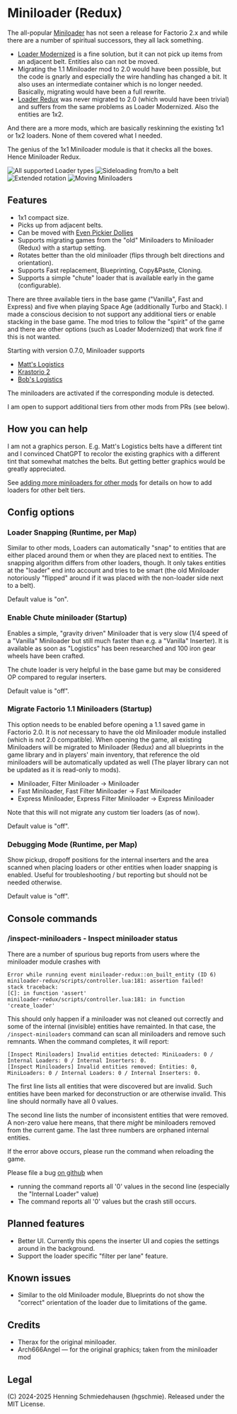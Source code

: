 # Miniloader (Redux)

The all-popular [Miniloader](https://mods.factorio.com/mod/miniloader) has not seen a release for Factorio 2.x and while there are a number of spiritual successors, they all lack something.

- [Loader Modernized](https://mods.factorio.com/mod/loaders-modernized) is a fine solution, but it can not pick up items from an adjacent belt. Entities also can not be moved.
- Migrating the 1.1 Miniloader mod to 2.0 would have been possible, but the code is gnarly and especially the wire handling has changed a bit. It also uses an intermediate container which is no longer needed. Basically, migrating would have been a full rewrite.
- [Loader Redux](https://mods.factorio.com/mod/LoaderRedux) was never migrated to 2.0 (which would have been trivial) and suffers from the same problems as Loader Modernized. Also the entities are 1x2.

And there are a more mods, which are basically reskinning the existing 1x1 or 1x2 loaders. None of them covered what I needed.

The genius of the 1x1 Miniloader module is that it checks all the boxes. Hence Miniloader Redux.

![All supported Loader types](https://raw.githubusercontent.com/hgschmie/factorio-miniloader-redux/refs/heads/main/portal/all_belts.gif)
![Sideloading from/to a belt](https://raw.githubusercontent.com/hgschmie/factorio-miniloader-redux/refs/heads/main/portal/sideloading.gif)
![Extended rotation](https://raw.githubusercontent.com/hgschmie/factorio-miniloader-redux/refs/heads/main/portal/extended_rotation.gif)
![Moving Miniloaders](https://raw.githubusercontent.com/hgschmie/factorio-miniloader-redux/refs/heads/main/portal/picker-dollies.gif)

## Features

- 1x1 compact size.
- Picks up from adjacent belts.
- Can be moved with [Even Pickier Dollies](https://mods.factorio.com/mod/even-pickier-dollies)
- Supports migrating games from the "old" Miniloaders to Miniloader (Redux) with a startup setting.
- Rotates better than the old miniloader (flips through belt directions and orientation).
- Supports Fast replacement, Blueprinting, Copy&Paste, Cloning.
- Supports a simple "chute" loader that is available early in the game (configurable).

There are three available tiers in the base game ("Vanilla", Fast and Express) and five when playing Space Age (additionally Turbo and Stack). I made a conscious decision to not support any additional tiers or enable stacking in the base game. The mod tries to follow the "spirit" of the game and there are other options (such as Loader Modernized) that work fine if this is not wanted.

Starting with version 0.7.0, Miniloader supports

- [Matt's Logistics](https://mods.factorio.com/mod/matts-logistics)
- [Krastorio 2](https://mods.factorio.com/mod/Krastorio2)
- [Bob's Logistics](https://mods.factorio.com/mod/boblogistics)

The miniloaders are activated if the corresponding module is detected.

I am open to support additional tiers from other mods from PRs (see below).

## How you can help

I am not a graphics person. E.g. Matt's Logistics belts have a different tint and I convinced ChatGPT to recolor the existing graphics with a different tint that somewhat matches the belts. But getting better graphics would be greatly appreciated.

See [adding more miniloaders for other mods](https://github.com/hgschmie/factorio-miniloader-redux/blob/ADD_NEW_LOADERS.md) for details on how to add loaders for other belt tiers.

## Config options

### Loader Snapping (Runtime, per Map)

Similar to other mods, Loaders can automatically "snap" to entities that are either placed around them or when they are placed next to entities. The snapping algorithm differs from other loaders, though. It only takes entities at the "loader" end into account and tries to be smart (the old Miniloader notoriously "flipped" around if it was placed with the non-loader side next to a belt).

Default value is "on".

### Enable Chute miniloader (Startup)

Enables a simple, "gravity driven" Miniloader that is very slow (1/4 speed of a "Vanilla" Miniloader but still much faster than e.g. a "Vanilla" Inserter). It is available as soon as "Logistics" has been researched and 100 iron gear wheels have been crafted.

The chute loader is very helpful in the base game but may be considered OP compared to regular inserters.

Default value is "off".

### Migrate Factorio 1.1 Miniloaders (Startup)

This option needs to be enabled before opening a 1.1 saved game in Factorio 2.0. It is *not* necessary to have the old Miniloader module installed (which is not 2.0 compatible). When opening the game, all existing Miniloaders will be migrated to Miniloader (Redux) and all blueprints in the game library and in players' main inventory, that reference the old miniloaders will be automatically updated as well (The player library can not be updated as it is read-only to mods).

- Miniloader, Filter Miniloader -> Miniloader
- Fast Miniloader, Fast Filter Miniloader -> Fast Miniloader
- Express Miniloader, Express Filter Miniloader -> Express Miniloader

Note that this will not migrate any custom tier loaders (as of now).

Default value is "off".

### Debugging Mode (Runtime, per Map)

Show pickup, dropoff positions for the internal inserters and the area scanned when placing loaders or other entities when loader snapping is enabled. Useful for troubleshooting / but reporting but should not be needed otherwise.

Default value is "off".

## Console commands

### /inspect-miniloaders - Inspect miniloader status

There are a number of spurious bug reports from users where the miniloader module crashes with

```text
Error while running event miniloader-redux::on_built_entity (ID 6)
miniloader-redux/scripts/controller.lua:181: assertion failed!
stack traceback:
[C]: in function 'assert'
miniloader-redux/scripts/controller.lua:181: in function 'create_loader'
```

This should only happen if a miniloader was not cleaned out correctly and some of the internal (invisible) entities have remainted. In that case, the `/inspect-miniloaders` command can scan all miniloaders and remove such remnants. When the command completes, it will report:

```text
[Inspect Miniloaders] Invalid entities detected: MiniLoaders: 0 / Internal Loaders: 0 / Internal Inserters: 0.
[Inspect Miniloaders] Invalid entities removed: Entities: 0, MiniLoaders: 0 / Internal Loaders: 0 / Internal Inserters: 0.
```

The first line lists all entities that were discovered but are invalid. Such entities have been marked for deconstruction or are otherwise invalid. This line should normally have all 0 values.

The second line lists the number of inconsistent entities that were removed. A non-zero value here means, that there *might* be miniloaders removed from the current game. The last three numbers are orphaned internal entities.

If the error above occurs, please run the command when reloading the game.

Please file a bug [on github](https://github.com/hgschmie/factorio-miniloader-redux/issues/) when

- running the command reports all '0' values in the second line (especially the "Internal Loader" value)
- The command reports all '0' values but the crash still occurs.

## Planned features

- Better UI. Currently this opens the inserter UI and copies the settings around in the background.
- Support the loader specific "filter per lane" feature.

## Known issues

- Similar to the old Miniloader module, Blueprints do not show the "correct" orientation of the loader due to limitations of the game.

## Credits

- Therax for the original miniloader.
- Arch666Angel &mdash; for the original graphics; taken from the miniloader mod

## Legal

(C) 2024-2025 Henning Schmiedehausen (hgschmie). Released under the MIT License.
